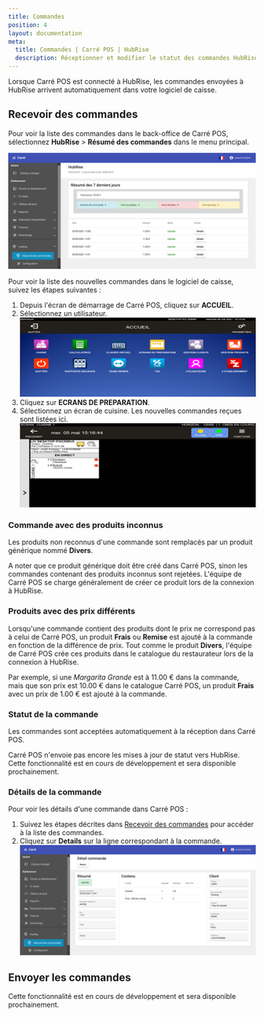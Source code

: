 ```yaml
---
title: Commandes
position: 4
layout: documentation
meta:
  title: Commandes | Carré POS | HubRise
  description: Réceptionner et modifier le statut des commandes HubRise reçues dans Carré POS. Connectez vos apps et synchronisez vos données.
---
```


Lorsque Carré POS est connecté à HubRise, les commandes envoyées à HubRise arrivent automatiquement dans votre logiciel de caisse.

## Recevoir des commandes

Pour voir la liste des commandes dans le back-office de Carré POS, sélectionnez **HubRise** > **Résumé des commandes** dans le menu principal.

![Commandes - Résumé des commandes](../images/011-fr-carre-pos-resume-commandes.png)

Pour voir la liste des nouvelles commandes dans le logiciel de caisse, suivez les étapes suivantes :

1. Depuis l'écran de démarrage de Carré POS, cliquez sur **ACCUEIL**.
1. Sélectionnez un utilisateur.
   ![Commandes - Menu d'accueil](../images/013-fr-carre-pos-menu-accueil.png)
1. Cliquez sur **ECRANS DE PREPARATION**.
1. Sélectionnez un écran de cuisine. Les nouvelles commandes reçues sont listées ici.
   ![Commandes - Écran de cuisine](../images/014-fr-carre-pos-ecran-cuisine.png)

### Commande avec des produits inconnus

Les produits non reconnus d'une commande sont remplacés par un produit générique nommé **Divers**.

A noter que ce produit générique doit être créé dans Carré POS, sinon les commandes contenant des produits inconnus sont rejetées. L'équipe de Carré POS se charge généralement de créer ce produit lors de la connexion à HubRise.

### Produits avec des prix différents

Lorsqu'une commande contient des produits dont le prix ne correspond pas à celui de Carré POS, un produit **Frais** ou **Remise** est ajouté à la commande en fonction de la différence de prix. Tout comme le produit **Divers**, l'équipe de Carré POS crée ces produits dans le catalogue du restaurateur lors de la connexion à HubRise.

Par exemple, si une _Margarita Grande_ est à 11.00 € dans la commande, mais que son prix est 10.00 € dans le catalogue Carré POS, un produit **Frais** avec un prix de 1.00 € est ajouté à la commande.

### Statut de la commande

Les commandes sont acceptées automatiquement à la réception dans Carré POS.

Carré POS n'envoie pas encore les mises à jour de statut vers HubRise. Cette fonctionnalité est en cours de développement et sera disponible prochainement.

### Détails de la commande

Pour voir les détails d'une commande dans Carré POS :

1. Suivez les étapes décrites dans [Recevoir des commandes](/apps/carre-pos/commandes#recevoir-des-commandes) pour accéder à la liste des commandes.
1. Cliquez sur **Details** sur la ligne correspondant à la commande.
   ![Commandes - Détails d'une commande](../images/012-fr-carre-pos-details-commande.png)

## Envoyer les commandes

Cette fonctionnalité est en cours de développement et sera disponible prochainement.

